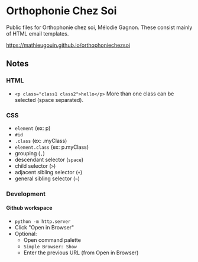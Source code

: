 # Orthophonie Chez Soi
Public files for Orthophonie chez soi, Mélodie Gagnon.  These consist mainly of HTML email templates.

<https://mathieugouin.github.io/orthophoniechezsoi>

## Notes

### HTML
* `<p class="class1 class2">hello</p>` More than one class can be selected (space separated).

### CSS
* `element` (ex: p)
* `#id`
* `.class` (ex: .myClass)
* `element.class` (ex: p.myClass)
* grouping (`,`)
* descendant selector (`space`)
* child selector (`>`)
* adjacent sibling selector (`+`)
* general sibling selector (`~`)

### Development
#### Github workspace
* `python -m http.server`
* Click "Open in Browser"
* Optional:
  * Open command palette
  * `Simple Browser: Show`
  * Enter the previous URL (from Open in Browser)